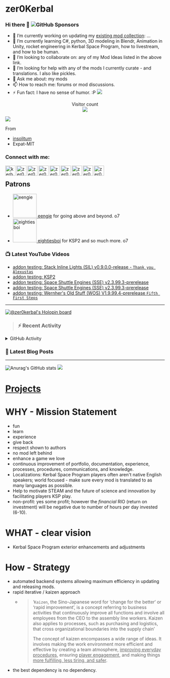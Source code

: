 # zer0Kerbal

### Hi there 👋 ![GitHub Sponsors](https://img.shields.io/github/sponsors/zer0Kerbal?color=purple&label=Github%20Sponsors&style=social)  
- 🔭 I’m currently working on updating my [existing mod collection](https://tinyurl.com/zer0KModTracker): ...
- 🌱 I’m currently learning C#, python, 3D modeling in Blendr, Animation in Unity, rocket engineering in Kerbal Space Program, how to livestream, and how to be human.
- 👯 I’m looking to collaborate on: any of my Mod Ideas listed in the above link.
- 🤔 I’m looking for help with any of the mods I currently curate - and translations. I also like pickles.
- 💬 Ask me about: my mods 
- 📫 How to reach me: forums or mod discussions.
- ⚡ Fun fact: I have no sense of humor. :P
<a href=#><img src="contributions.svg"></a>

<p align="center"> 
  Visitor count<br>
  <img src="https://profile-counter.glitch.me/zer0Kerbal/count.svg" />
</p>

![](https://github.com/insolitum/insolitum/raw/main/contributions.svg)

From
* [insolitum](https://github.com/insolitum)
* Expat-MIT

### Connect with me:

<!--[<img align="left" alt="kerbalspaceprogram.com" width="32px" src="https://kerbalspaceprogram.com//favicon.ico" />][website]-->
[<img align="left" alt="kerbalspaceprogram.com" width="32px" src="https://cdn.icon-icons.com/icons2/1381/PNG/32/kerbalspaceprogram_93898.png" />][website]
[<img align="left" alt="zer0Kerbal | CurseForge" width="32px" src="https://cdn.jsdelivr.net/npm/simple-icons@v3/icons/curseforge.svg" />][curseforge]
[<img align="left" alt="zer0Kerbal | Reddit" width="32px" src="https://cdn.icon-icons.com/icons2/1945/PNG/512/iconfinder-reddit-4661631_122483.png" />][reddit]
[<img align="left" alt="zer0Kerbal | Patreon" width="32px" src="https://cdn.icon-icons.com/icons2/2429/PNG/512/patreon_logo_icon_147253.png" />][patreon]
[<img align="left" alt="zer0Kerbal | YouTube" width="32px" src="https://cdn.icon-icons.com/icons2/836/PNG/512/Youtube_icon-icons.com_66802.png" />][youtube]
[<img align="left" alt="zer0Kerbal | Twitch" width="32px" src="https://cdn.icon-icons.com/icons2/2699/PNG/512/twitch_logo_icon_170383.png" />][twitch]
[<img align="left" alt="zer0Kerbal | PayPal" width="32px" src="https://cdn.icon-icons.com/icons2/2699/PNG/512/paypal_logo_icon_168055.png" />][paypal]
[<img align="left" alt="zer0Kerbal | Buy Me a Coffee" width="32px" src="https://www.buymeacoffee.com/assets/img/bmc-meta-new/new/favicon.ico" />][buymeacoffee]
<!-- [<img align="left" alt="zer0Kerbal | buy me a coffee" width="22px" src="https://cdn.jsdelivr.net/npm/simple-icons@v3/icons/buymeacoffee.svg" />][buymeacoffee] -->
[<img align="left" alt="zer0Kerbal | Twitter" width="32px" src="https://cdn.icon-icons.com/icons2/836/PNG/32/Twitter_icon-icons.com_66803.png" />][twitter]
<!-- [<img align="left" alt="zer0Kerbal | Twitter" width="22px" src="https://cdn.jsdelivr.net/npm/simple-icons@v3/icons/twitter.svg" />][twitter] -->
<br />

## Patrons

<ul>
  <li><a href="https://www.reddit.com/user/eengie/"><img border="0" alt="eengie" src="https://i.redd.it/snoovatar/avatars/96418e79-2cd4-4759-91c2-057701985e65.png" width="75" height="75" > eengie</a> for going above and beyond. o7</li>
  <li><a href="https://forum.kerbalspaceprogram.com/index.php?/profile/133828-*/"><img border="0" alt="eightiesboi" src="https://kerbal-forum-uploads.s3.us-west-2.amazonaws.com/monthly_2018_01/happy_velociraptor_dinosaur_greeting_cards-r918b99ab65894a198682f360e419773a_xvuak_8byvr_512.thumb.jpg.00c28897eef8a91ee74f6cb59a9bbb5f.jpg" width="75" height="75" > eightiesboi</a> for KSP2 and so much more. o7</li>
</ul>

### 📺 Latest YouTube Videos

<!-- YOUTUBE:START -->
- [addon testing:  Stack Inline Lights &lpar;SIL&rpar; v0.9.0.0-release - `Thank you Alexustas`](https://www.youtube.com/watch?v=jKgDeIypCIc)
- [addon testing:  KSP2](https://www.youtube.com/watch?v=pemj6xb-cc0)
- [addon testing:  Space Shuttle Engines &lpar;SSE&rpar; v2.3.99.3-prerelease](https://www.youtube.com/watch?v=N7zOzyISIgM)
- [addon testing:  Space Shuttle Engines &lpar;SSE&rpar; v2.3.99.3-prerelease](https://www.youtube.com/watch?v=4pDXn6Ir_Cw)
- [addon testing:  Wernher&#39;s Old Stuff &lpar;WOS&rpar; V1.9.99.4-prerelease `Fifth First Steps`](https://www.youtube.com/watch?v=iHA_0eM0RnA)
<!-- YOUTUBE:END -->

---

[![@zer0kerbal's Holopin board](https://holopin.io/api/user/board?user=zer0kerbal)](https://www.holopin.io/@zer0kerbal)

>### :zap: Recent Activity

<details>
  <summary>GitHub Activity</summary>
  
<!--START_SECTION:activity-->
1. ❗ Opened issue [#29](https://github.com/zer0Kerbal/ChopShop/issues/29) in [zer0Kerbal/ChopShop](https://github.com/zer0Kerbal/ChopShop)
2. 🎉 Merged PR [#18](https://github.com/zer0Kerbal/ZeroPointEnergy/pull/18) in [zer0Kerbal/ZeroPointEnergy](https://github.com/zer0Kerbal/ZeroPointEnergy)
3. 🗣 Commented on [#81](https://github.com/zer0Kerbal/SimpleHyperdrive/issues/81#issuecomment-1642906058) in [zer0Kerbal/SimpleHyperdrive](https://github.com/zer0Kerbal/SimpleHyperdrive)
4. 🚀 Published release [Version 0.2.0.0-release `<Archival>`](https://github.com/zer0Kerbal/ZPEPropulsion/releases/tag/0.2.0.0-release) in [zer0Kerbal/ZPEPropulsion](https://github.com/zer0Kerbal/ZPEPropulsion)
5. 🔒 Closed issue [#14](https://github.com/zer0Kerbal/ZPEPropulsion/issues/14) in [zer0Kerbal/ZPEPropulsion](https://github.com/zer0Kerbal/ZPEPropulsion)
6. 🎉 Merged PR [#16](https://github.com/zer0Kerbal/ZPEPropulsion/pull/16) in [zer0Kerbal/ZPEPropulsion](https://github.com/zer0Kerbal/ZPEPropulsion)
7. 💪 Opened PR [#16](https://github.com/zer0Kerbal/ZPEPropulsion/pull/16) in [zer0Kerbal/ZPEPropulsion](https://github.com/zer0Kerbal/ZPEPropulsion)
8. 🚀 Published release [Version 0.1.0.0-release `<Archival>`](https://github.com/zer0Kerbal/ZPEPropulsion/releases/tag/0.1.0.0-release) in [zer0Kerbal/ZPEPropulsion](https://github.com/zer0Kerbal/ZPEPropulsion)
9. 🔒 Closed issue [#13](https://github.com/zer0Kerbal/ZPEPropulsion/issues/13) in [zer0Kerbal/ZPEPropulsion](https://github.com/zer0Kerbal/ZPEPropulsion)
10. 🎉 Merged PR [#15](https://github.com/zer0Kerbal/ZPEPropulsion/pull/15) in [zer0Kerbal/ZPEPropulsion](https://github.com/zer0Kerbal/ZPEPropulsion)
<!--END_SECTION:activity-->

</details

---

### 📕 Latest Blog Posts

<!-- BLOG-POST-LIST:START -->
<!-- BLOG-POST-LIST:END -->

<!-- REDDIT-LIST:START -->
<!-- REDDIT-LIST:END -->


---

<!--- [![Anurag's GitHub stats](https://github-readme-stats.vercel.app/api?username=zer0Kerbal)](https://github.com/anuraghazra/github-readme-stats) -->
![Anurag's GitHub stats](https://github-readme-stats.vercel.app/api?username=zer0Kerbal&show_icons=true) <img src="https://github-readme-stats.vercel.app/api/top-langs/?username=zer0kerbal&layout=compact&hide_border=true&bg_color=bada55&langs_count=4">  

# [Projects](https://zer0kerbal.github.io/zer0Kerbal/projects.html)
   
  
# WHY - Mission Statement

* fun
* learn
* experience
* give back
* respect shown to authors
* no mod left behind
* enhance a game we love
* continuous improvement of portfolio, documentation, experience, processes, procedures, communications, and knowledge.
* Localizations: Kerbal Space Program players often aren't native English speakers; world focused - make sure every mod is translated to as many languages as possible.
* Help to motivate STEAM and the future of science and innovation by facilitating players KSP play.
* non-profit: yes some profit; however the *financial* RIO (return on investment) will be negative due to number of hours per day invested (6-10).

# WHAT - clear vision

* Kerbal Space Program exterior enhancements and adjustments

# How - Strategy

* automated backend systems allowing maximum efficiency in updating and releasing mods.
* rapid iterative / kaizen approach
  * > ‘`Kaizen`, the Sino-Japanese word for ‘change for the better‘ or ‘rapid improvement’, is a concept referring to business activities that continuously improve all functions and involve all employees from the CEO to the assembly line workers. Kaizen also applies to processes, such as purchasing and logistics, that cross organizational boundaries into the supply chain’
    >
    > The concept of kaizen encompasses a wide range of ideas. It involves making the work environment more efficient and effective by creating a team atmosphere, <u>improving everyday procedures</u>, ensuring <u>player engagement</u>, and making things <u>more fulfilling, less tiring, and safer</u>.
- the best dependency is no dependency.

<!--
**zer0Kerbal/zer0Kerbal** is a ✨ _special_ ✨ repository because its `README.md` (this file) appears on your GitHub profile.
<img src="https://wakatime.com/share/@926db0f4-33a1-4545-8aa6-88d1f7186f67/18dd85d3-f64d-4bcc-a3c3-65302497efc0.svg" width=600 height=600> -->

[website]: https://forum.kerbalspaceprogram.com/index.php?/profile/190933-zer0kerbal/
[youtube]: https://www.youtube.com/@zer0Kerbal
[twitter]: https://twitter.com/zer0Kerbal
[curseforge]: https://www.curseforge.com/members/zer0kerbal/projects
[twitch]: https://www.twitch.tv/zer0kerbal

[reddit]: https://www.reddit.com/user/zer0Kerbal
[patreon]: https://www.patreon.com/zer0Kerbal
[paypal]: https://www.paypal.com/donate?hosted_button_id=DC22YHMEJREKL
[buymeacoffee]: http://buymeacoffee.com/zer0Kerbal

